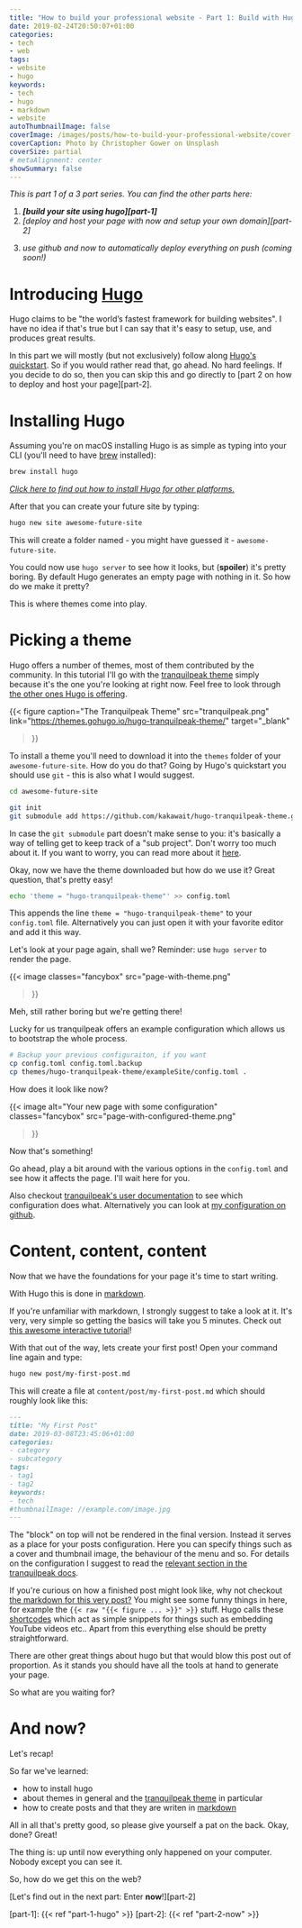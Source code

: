 ```yaml
---
title: "How to build your professional website - Part 1: Build with Hugo"
date: 2019-02-24T20:50:07+01:00
categories:
- tech
- web
tags:
- website
- hugo
keywords:
- tech
- hugo
- markdown
- website
autoThumbnailImage: false
coverImage: /images/posts/how-to-build-your-professional-website/cover.jpg
coverCaption: Photo by Christopher Gower on Unsplash
coverSize: partial
# metaAlignment: center
showSummary: false
---
```


*This is part 1 of a 3 part series.*
*You can find the other parts here:*

1. *__[build your site using hugo][part-1]__*
2. *[deploy and host your page with now and setup your own domain][part-2]*
<!-- 3. *[use github and now to automatically deploy everything on push][part-3]* -->
3. *use github and now to automatically deploy everything on push (coming soon!)*

<!--toc-->

# Introducing [Hugo][hugo]

Hugo claims to be "the world’s fastest framework for building websites".
I have no idea if that's true but I can say that it's easy to setup, use, and produces great results.

<!-- But I'm getting ahead of myself. -->
<!-- In this section we will pretty much follow along [hugo's quickstart](https://gohugo.io/getting-started/quick-start/). -->
In this part we will mostly (but not exclusively) follow along [Hugo's quickstart](https://gohugo.io/getting-started/quick-start/).
So if you would rather read that, go ahead.
No hard feelings.
If you decide to do so, then you can skip this and go directly to [part 2 on how to deploy and host your page][part-2].

# Installing Hugo

Assuming you're on macOS installing Hugo is as simple as typing into your CLI (you'll need to have [brew](https://brew.sh/) installed):

```sh
brew install hugo
```

*[Click here to find out how to install Hugo for other platforms.](https://gohugo.io/getting-started/installing)*

<!-- After that you can create the basic framework of your future site by typing: -->
After that you can create your future site by typing:

```sh
hugo new site awesome-future-site
```

<!-- This will create a folder called (you might have guessed it) `awesome-future-site`. -->
This will create a folder named - you might have guessed it - `awesome-future-site`.
<!-- You could now use `hugo server` to see how it looks, but **spoiler** that would be pretty boring. -->
You could now use `hugo server` to see how it looks, but (**spoiler**) it's pretty boring.
By default Hugo generates an empty page with nothing in it.
So how do we make it pretty?

This is where themes come into play.

# Picking a theme

Hugo offers a number of themes, most of them contributed by the community.
In this tutorial I'll go with the [tranquilpeak theme][tranquilpeak] simply because it's the one you're looking at right now.
Feel free to look through [the other ones Hugo is offering](https://themes.gohugo.io/).

{{<
  figure
    caption="The Tranquilpeak Theme"
    src="tranquilpeak.png"
    link="https://themes.gohugo.io/hugo-tranquilpeak-theme/"
    target="_blank"
>}}

To install a theme you'll need to download it into the `themes` folder of your `awesome-future-site`.
How do you do that?
Going by Hugo's quickstart you should use `git` - this is also what I would suggest.

```sh
cd awesome-future-site

git init
git submodule add https://github.com/kakawait/hugo-tranquilpeak-theme.git themes/hugo-tranquilpeak-theme
```

In case the `git submodule` part doesn't make sense to you: it's basically a way of telling get to keep track of a "sub project".
Don't worry too much about it.
If you want to worry, you can read more about it [here](https://git-scm.com/book/en/v2/Git-Tools-Submodules).

Okay, now we have the theme downloaded but how do we use it?
Great question, that's pretty easy!

```sh
echo 'theme = "hugo-tranquilpeak-theme"' >> config.toml
```

This appends the line `theme = "hugo-tranquilpeak-theme"` to your `config.toml` file.
Alternatively you can just open it with your favorite editor and add it this way.

Let's look at your page again, shall we?
Reminder: use `hugo server` to render the page.

{{<
  image
    classes="fancybox"
    src="page-with-theme.png"
>}}

Meh, still rather boring but we're getting there!

Lucky for us tranquilpeak offers an example configuration which allows us to bootstrap the whole process.

```sh
# Backup your previous configuraiton, if you want
cp config.toml config.toml.backup
cp themes/hugo-tranquilpeak-theme/exampleSite/config.toml .
```

<!-- How does it look like now (as a reminder, type `hugo server` into your command line)? -->
How does it look like now? 

{{<
  image
    alt="Your new page with some configuration"
    classes="fancybox"
    src="page-with-configured-theme.png"
 >}}

Now that's something!

<!-- From here on it should be easy to look into the `config.toml`  -->
<!-- Feel free to play a bit around with the `config.toml` and look how it affects the page. -->
Go ahead, play a bit around with the various options in the `config.toml` and see how it affects the page.
I'll wait here for you.

Also checkout [tranquilpeak's user documentation](https://github.com/kakawait/hugo-tranquilpeak-theme/blob/master/docs/user.md) to see which configuration does what.
Alternatively you can look at [my configuration on github](https://github.com/Zeeker/blog/blob/post/how-to-build-your-professional-website/config.yml).

# Content, content, content

Now that we have the foundations for your page it's time to start writing.

With Hugo this is done in [markdown][markdown].
<!-- If you're unfamiliar with markdown I would suggest to google for a tutorial, it's really simple and great to use. -->
If you're unfamiliar with markdown, I strongly suggest to take a look at it.
It's very, very simple so getting the basics will take you 5 minutes.
Check out [this awesome interactive tutorial](https://www.markdowntutorial.com/)!


With that out of the way, lets create your first post!
Open your command line again and type:

```sh
hugo new post/my-first-post.md
```

This will create a file at `content/post/my-first-post.md` which should roughly look like this:

```markdown
---
title: "My First Post"
date: 2019-03-08T23:45:06+01:00
categories:
- category
- subcategory
tags:
- tag1
- tag2
keywords:
- tech
#thumbnailImage: //example.com/image.jpg
---


```

The "block" on top will not be rendered in the final version.
Instead it serves as a place for your posts configuration.
Here you can specify things such as a cover and thumbnail image, the behaviour of the menu and so.
For details on the configuration I suggest to read the [relevant section in the tranquilpeak docs](https://github.com/kakawait/hugo-tranquilpeak-theme/blob/master/docs/user.md#writing-posts).

<!-- You can now start typing away merrily and check your progress with `hugo server`.
To get an impression how a finished post might look like you can checkout [the markdown for this very post!](https://github.com/Zeeker/blog/blob/master/content/post/how-to-build-your-professional-website/index.md) -->
If you're curious on how a finished post might look like, why not checkout [the markdown for this very post?](https://raw.githubusercontent.com/Zeeker/blog/master/content/post/how-to-build-your-professional-website/part-1-hugo/index.md)
You might see some funny things in here, for example the `{{< raw "{{< figure ... >}}" >}}` stuff.
Hugo calls these [shortcodes](https://gohugo.io/content-management/shortcodes/) which act as simple snippets for things such as embedding YouTube videos etc.. Apart from this everything else should be pretty straightforward.

<!-- We could continue to talk about all the features of hugo but that would blow this post out of proportion. -->
There are other great things about hugo but that would blow this post out of proportion.
As it stands you should have all the tools at hand to generate your page.
<!-- There are more interesting things to come. -->
So what are you waiting for?

# And now?

<!-- Before we go on to the next section (hosting) let's quickly recap what we learned. -->
Let's recap!
<!-- We've learned how to create a basic page with hugo and how to write simple posts with it. -->
So far we've learned:

- how to install hugo
- about themes in general and the [tranquilpeak theme][tranquilpeak] in particular
- how to create posts and that they are writen in [markdown][markdown]

All in all that's pretty good, so please give yourself a pat on the back.
Okay, done? Great!

<!-- But up until now everything was just locally. -->
<!-- But up until now everything happened on your computer. -->
The thing is: up until now everything only happened on your computer.
Nobody except you can see it.
<!-- The real question is: How do we get this on the web? -->
So, how do we get this on the web?

[Let's find out in the next part: Enter __now__!][part-2]

[hugo]: https://gohugo.io/
[tranquilpeak]: https://themes.gohugo.io/hugo-tranquilpeak-theme/
[markdown]: https://daringfireball.net/projects/markdown/

[part-1]: {{< ref "part-1-hugo" >}}
[part-2]: {{< ref "part-2-now" >}}
